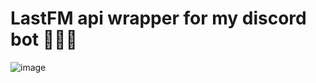 # LastFM api wrapper for my discord bot 🤫🤫🤫

![image](https://github.com/imeis/lastfm/assets/110311925/b38c7f0b-aecf-4006-a333-c67720f413b5)
